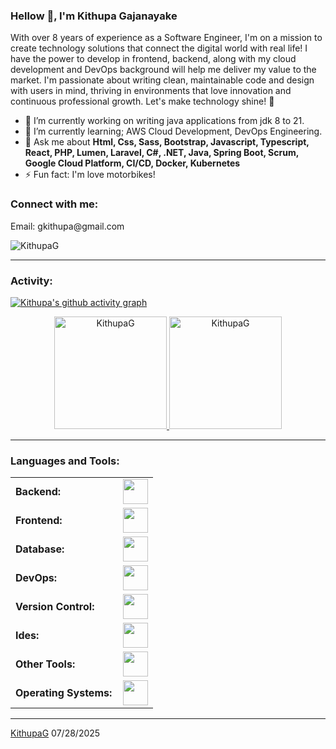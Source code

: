 <link rel="stylesheet" type='text/css' href="https://cdn.jsdelivr.net/gh/devicons/devicon@latest/devicon.min.css" />

### Hellow 🫡, I'm Kithupa Gajanayake

With over 8 years of experience as a Software Engineer, I'm on a mission to create technology solutions that connect the digital world with real life! I have the power to develop in frontend, backend, along with my cloud development and DevOps background will help me deliver my value to the market. I'm passionate about writing clean, maintainable code and design with users in mind, thriving in environments that love innovation and continuous professional growth. Let's make technology shine! 🚀


  - 🔭 I’m currently working on writing java applications from jdk 8 to 21.
  - 🌱 I’m currently learning; AWS Cloud Development, DevOps Engineering.
  - 💬 Ask me about **Html, Css, Sass, Bootstrap, Javascript, Typescript, React,  PHP,  Lumen, Laravel,  C#, .NET, Java, Spring Boot, Scrum, Google Cloud Platform, CI/CD, Docker, Kubernetes**
  - ⚡ Fun fact: I'm love motorbikes!

<h3 align="left">Connect with me:</h3>
<p align="left">
Email: gkithupa@gmail.com
</p>

<p align="left"> <img src="https://komarev.com/ghpvc/?username=KithupaG&label=Profile%20views&color=0e75b6&style=flat" alt="KithupaG" /> </p>


------
<h3 align="left">Activity:</h3>

[![Kithupa's github activity graph](https://github-readme-activity-graph.vercel.app/graph?username=KithupaG&bg_color=1b181a&color=5ab159&line=19cc46&point=403d3d&area=true&hide_border=true)](https://github.com/ashutosh00710/github-readme-activity-graph)

<div align="center">
  <a href="https://github.com/KithupaG">
    <img height="180em" src="https://github-readme-stats.vercel.app/api/top-langs?username=KithupaG&show_icons=true&locale=en&layout=compact&theme=tokyonight" alt="KithupaG"/>
    <img height="180em" src="https://github-readme-stats.vercel.app/api?username=KithupaG&show_icons=true&locale=en&layout=compact&theme=tokyonight" alt="KithupaG"/>
  </a>
</div>

------
<h3 align="left">Languages and Tools:</h3>
<table>
    <tr>
        <td style="font-weight: bold; padding-right: 10px; vertical-align: center; border: none;">Backend:</td>
        <td><img height="40" src="https://skillicons.dev/icons?i=php,java,cs,net,python,laravel,spring,maven,hibernate,nodejs"/></td>
    </tr>
    <tr>
        <td style="font-weight: bold; padding-right: 10px; vertical-align: center;">Frontend:</td>
        <td><img height="40" src="https://skillicons.dev/icons?i=react,bootstrap,html,css,sass,js,figma"/></td>
    </tr>
    <tr>
        <td style="font-weight: bold; padding-right: 10px; vertical-align: center; border: none;">Database:</td>
        <td><img height="40" src="https://skillicons.dev/icons?i=mysql,postgresql,mongodb"/></td>
    </tr>
    <tr>
        <td style="font-weight: bold; padding-right: 10px; vertical-align: center; border: none;">DevOps:</td>
        <td><img height="40" src="https://skillicons.dev/icons?i=docker,kubernetes,githubactions"/></td>
    </tr>
    <tr>
        <td style="font-weight: bold; padding-right: 10px; vertical-align: center; border: none;">Version Control:</td>
        <td><img height="40" src="https://skillicons.dev/icons?i=git,github,gitlab"/></td>
    </tr>
    <tr>
        <td style="font-weight: bold; padding-right: 10px; vertical-align: center; border: none;">Ides:</td>
        <td><img height="40" src="https://skillicons.dev/icons?i=vscode,phpstorm,eclipse,visualstudio,sublime"/></td>
    </tr>
    <tr>
        <td style="font-weight: bold; padding-right: 10px; vertical-align: center; border: none;">Other Tools:</td>
        <td><img height="40" src="https://skillicons.dev/icons?i=bash"/></td>
    </tr>
    <tr>
        <td style="font-weight: bold; padding-right: 10px; vertical-align: center; border: none;">Operating Systems:</td>
        <td><img height="40" src="https://skillicons.dev/icons?i=windows,ubuntu,debian,kali"/></td>
    </tr>
</table>

------
[KithupaG](https://github.com/KithupaG)
07/28/2025
